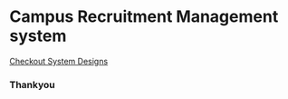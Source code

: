 # Campus Recruitment Management system

[Checkout System Designs](https://github.com/priyankaj04/CRMS_backend#campus-recruitement-management-system---backend)

### Thankyou
